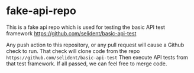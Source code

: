 # fake-api-repo

This is a fake api repo which is used for testing the basic API test framework https://github.com/selident/basic-api-test

Any push action to this repository, or any pull request will cause a Github check to run.
That check will clone code from the repo `https://github.com/selident/basic-api-test`
Then execute API tests from that test framework. If all passed, we can feel free to merge code.
